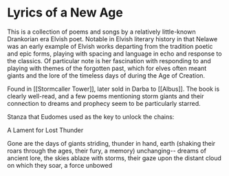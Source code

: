 # Lyrics of a New Age

This is a collection of poems and songs by a relatively little-known Drankorian era Elvish poet. Notable in Elvish literary history in that Nelawe was an early example of Elvish works departing from the tradition poetic and epic forms, playing with spacing and language in echo and response to the classics. Of particular note  is her fascination with responding to and playing with themes of the forgotten past, which for elves often meant giants and the lore of the timeless days of during the Age of Creation. 

Found in [[Stormcaller Tower]], later sold in Darba to [[Albus]]. The book is clearly well-read, and a few poems mentioning storm giants and their connection to dreams and prophecy seem to be particularly starred. 

Stanza that Eudomes used as the key to unlock the chains:

A Lament for Lost Thunder

Gone are the days of giants striding, thunder in hand, earth    (shaking
their roars through the ages, their fury, a memory) unchanging--
dreams of ancient lore, the skies ablaze with storms, their 
gaze
upon the distant cloud on which they soar, a force unbowed 
